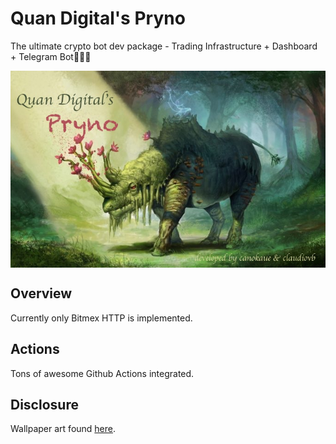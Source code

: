 # Quan Digital's Pryno
The ultimate crypto bot dev package - Trading Infrastructure + Dashboard + Telegram Bot🦏🔥🚀

<img src="img/cover.jpg" align="center" />

## Overview

Currently only Bitmex HTTP is implemented.

## Actions

Tons of awesome Github Actions integrated.

## Disclosure

Wallpaper art found [here](http://www.wallpaperswebs.com/rhino-art/).

